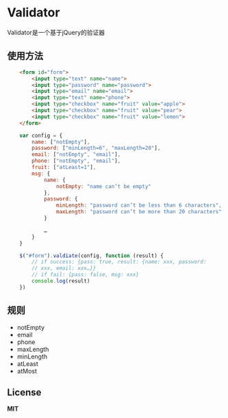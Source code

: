 # Validator
Validator是一个基于jQuery的验证器

## 使用方法
```html
	<form id="form">
		<input type="text" name="name">
		<input type="password" name="password">
		<input type="email" name="email">
		<input type="text" name="phone">
		<input type="checkbox" name="fruit" value="apple">
		<input type="checkbox" name="fruit" value="pear">
		<input type="checkbox" name="fruit" value="lemon">
	</form>
```

```javascript
	var config = {
		name: ["notEmpty"],
		password: ["minLength=6", "maxLength=20"],
		email: ["notEmpty", "email"],
		phone: ["notEmpty", "email"],
		fruit: ["atLeast=1"],
		msg: {
			name: {
				notEmpty: "name can’t be empty"
			},
			password: {
				minLength: "password can’t be less than 6 characters",
				maxLength: "password can’t be more than 20 characters"
			}

			…
		}
	}

	$("#form").valdiate(config, function (result) {
		// if success: {pass: true, result: {name: xxx, password:
		// xxx, email: xxx…}}
		// if fail: {pass: false, msg: xxx}
		console.log(result)
	})
```

## 规则
- notEmpty
- email
- phone
- maxLength
- minLength
- atLeast
- atMost

## License
**MIT**

